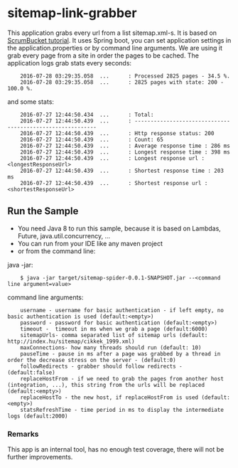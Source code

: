 # sitemap-link-grabber

This application grabs every url from a list sitemap.xml-s.
It is based on [ScrumBucket tutorial](http://scrumbucket.org/tutorials/neo4j-site-crawler/).
It uses Spring boot, you can set application settings in the application.properties or by command line arguments.
We are using it grab every page from a site in order the pages to be cached.
The application logs grab stats every <statsRefreshTime> seconds:

		2016-07-28 03:29:35.058  ...      : Processed 2825 pages - 34.5 %.
		2016-07-28 03:29:35.058  ...      : 2825 pages with state: 200 - 100.0 %.

and some stats:

		2016-07-27 12:44:50.434  ...      : Total:
		2016-07-27 12:44:50.439  ...      : ----------------------------------------------------------
		2016-07-27 12:44:50.439  ...      : Http response status: 200
		2016-07-27 12:44:50.439  ...      : Count: 65
		2016-07-27 12:44:50.439  ...      : Average response time : 286 ms
		2016-07-27 12:44:50.439  ...      : Longest response time : 398 ms
		2016-07-27 12:44:50.439  ...      : Longest response url : <longestResponseUrl>
		2016-07-27 12:44:50.439  ...      : Shortest response time : 203 ms
		2016-07-27 12:44:50.439  ...      : Shortest response url : <shortestResponseUrl>

## Run the Sample

* You need Java 8 to run this sample, because it is based on Lambdas, Future, java.util.concurrency, ...
* You can run from your IDE like any maven project
* or from the command line:

java -jar:

		$ java -jar target/sitemap-spider-0.0.1-SNAPSHOT.jar --<command line argument=value>

command line arguments:

		username - username for basic authentication - if left empty, no basic authentication is used (default:<empty>)
		password - password for basic authentication (default:<empty>)
		timeout -  timeout in ms when we grab a page (default:6000)
		sitemapUrls- comma separated list of sitemap urls (default: http://index.hu/sitemap/cikkek_1999.xml)
		maxConnections- how many threads should run (default: 10)
		pauseTime - pause in ms after a page was grabbed by a thread in order the decrease stress on the server - (default:0)
		followRedirects - grabber should follow redirects - (default:false)
		replaceHostFrom - if we need to grab the pages from another host (integration, ...), this string from the urls will be replaced (default:<empty>)
		replaceHostTo - the new host, if replaceHostFrom is used (default:<empty>)
		statsRefreshTime - time period in ms to display the intermediate logs (default:2000)

### Remarks
This app is an internal tool, has no enough test coverage, there will not be further improvements.


